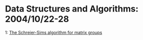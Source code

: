 # Data Structures and Algorithms: 2004/10/22-28  
1: [The Schreier-Sims algorithm for matrix groups](https://doi.org/10.48550/arXiv.math/0410593)  